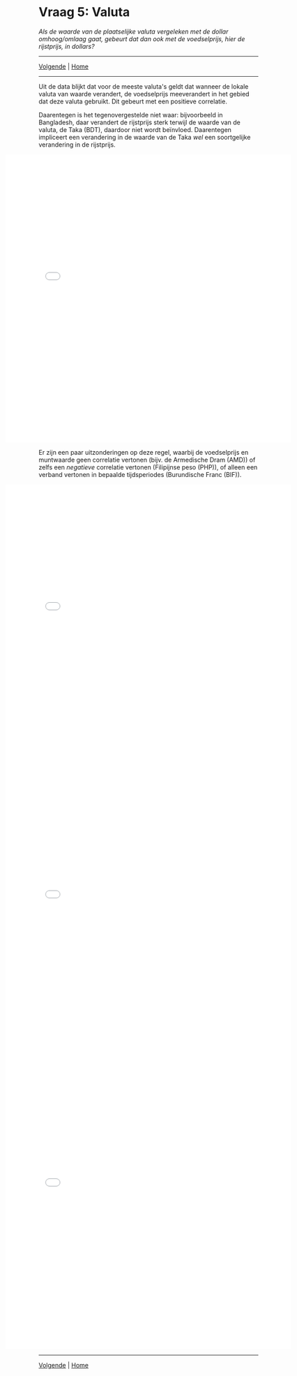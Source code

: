 # Vraag 5: Valuta
*Als de waarde van de plaatselijke valuta vergeleken met de dollar omhoog/omlaag gaat, gebeurt dat dan ook met de voedselprijs, hier de rijstprijs, in dollars?*

<hr>
<a href="/DAV/q6">Volgende</a> | <a href="/DAV/dashboard">Home</a>
<hr>

Uit de data blijkt dat voor de meeste valuta's geldt dat wanneer de lokale valuta van waarde verandert, de voedselprijs meeverandert in het gebied dat deze valuta gebruikt. Dit gebeurt met een positieve correlatie.

Daarentegen is het tegenovergestelde niet waar: bijvoorbeeld in Bangladesh, daar verandert de rijstprijs sterk terwijl de waarde van de valuta, de Taka (BDT), daardoor niet wordt beïnvloed. Daarentegen impliceert een verandering in de waarde van de Taka *wel* een soortgelijke verandering in de rijstprijs.

<iframe src="/DAV/git/Mirka/rice vs valuta/currency2:_BDT_development2.html"
    sandbox="allow-same-origin allow-scripts"
    height="660"
    width="130%"
    max-width="100%"
    style="margin-left:50%; transform:translateX(-50%);"
    scrolling="no"
    seamless="seamless"
    frameborder="0">
</iframe>

Er zijn een paar uitzonderingen op deze regel, waarbij de voedselprijs en muntwaarde geen correlatie vertonen (bijv. de Armedische Dram (AMD)) of zelfs een *negatieve* correlatie vertonen (Filipijnse peso (PHP)), of alleen een verband vertonen in bepaalde tijdsperiodes (Burundische Franc (BIF)).

<iframe src="/DAV/git/Mirka/rice vs valuta/currency2:_AMD_development2.html"
    sandbox="allow-same-origin allow-scripts"
    height="660"
    width="130%"
    max-width="100%"
    style="margin-left:50%; transform:translateX(-50%);"
    scrolling="no"
    seamless="seamless"
    frameborder="0">
</iframe>
<iframe src="/DAV/git/Mirka/rice vs valuta/currency2:_PHP_development2.html"
    sandbox="allow-same-origin allow-scripts"
    height="660"
    width="130%"
    max-width="100%"
    style="margin-left:50%; transform:translateX(-50%);"
    scrolling="no"
    seamless="seamless"
    frameborder="0">
</iframe>
<iframe src="/DAV/git/Mirka/rice vs valuta/currency2:_BIF_development2.html"
    sandbox="allow-same-origin allow-scripts"
    height="660"
    width="130%"
    max-width="100%"
    style="margin-left:50%; transform:translateX(-50%);"
    scrolling="no"
    seamless="seamless"
    frameborder="0">
</iframe>

<hr>
<a href="/DAV/q6">Volgende</a> | <a href="/DAV/dashboard">Home</a>
